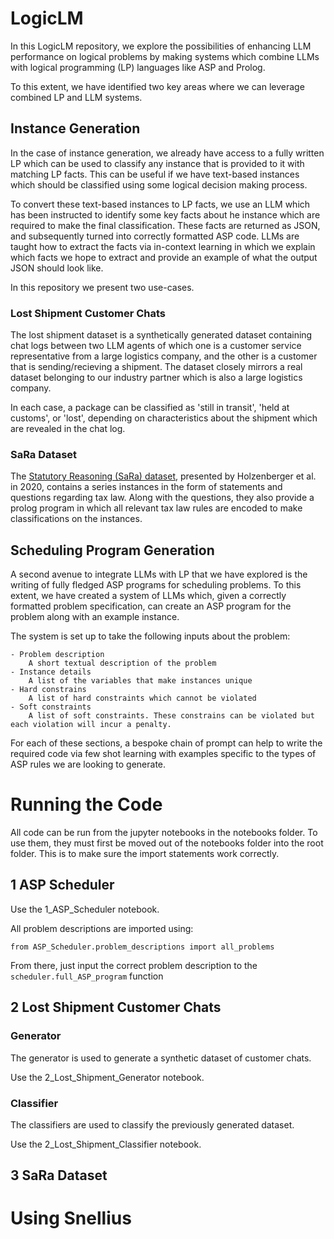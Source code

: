 # LogicLM

In this LogicLM repository, we explore the possibilities of enhancing LLM performance on logical problems by making systems which combine LLMs with logical programming (LP) languages like ASP and Prolog.

To this extent, we have identified two key areas where we can leverage combined LP and LLM systems.


## Instance Generation

In the case of instance generation, we already have access to a fully written LP which can be used to classify any instance that is provided to it with matching LP facts. This can be useful if we have text-based instances which should be classified using some logical decision making process. 

To convert these text-based instances to LP facts, we use an LLM which has been instructed to identify some key facts about he instance which are required to make the final classification. These facts are returned as JSON, and subsequently turned into correctly formatted ASP code. LLMs are taught how to extract the facts via in-context learning in which we explain which facts we hope to extract and provide an example of what the output JSON should look like.

In this repository we present two use-cases.

### Lost Shipment Customer Chats

The lost shipment dataset is a synthetically generated dataset containing chat logs between two LLM agents of which one is a customer service representative from a large logistics company, and the other is a customer that is sending/recieving a shipment. The dataset closely mirrors a real dataset belonging to our industry partner which is also a large logistics company.

In each case, a package can be classified as 'still in transit', 'held at customs', or 'lost', depending on characteristics about the shipment which are revealed in the chat log.


### SaRa Dataset

The [Statutory Reasoning (SaRa) dataset](https://arxiv.org/abs/2005.05257), presented by Holzenberger et al. in 2020, contains a series instances in the form of statements and questions regarding tax law. Along with the questions, they also provide a prolog program in which all relevant tax law rules are encoded to make classifications on the instances. 

## Scheduling Program Generation

A second avenue to integrate LLMs with LP that we have explored is the writing of fully fledged ASP programs for scheduling problems. To this extent, we have created a system of LLMs which, given a correctly formatted problem specification, can create an ASP program for the problem along with an example instance.

The system is set up to take the following inputs about the problem:

    - Problem description
        A short textual description of the problem
    - Instance details
        A list of the variables that make instances unique
    - Hard constrains
        A list of hard constraints which cannot be violated
    - Soft constraints
        A list of soft constraints. These constrains can be violated but each violation will incur a penalty.

For each of these sections, a bespoke chain of prompt can help to write the required code via few shot learning with examples specific to the types of ASP rules we are looking to generate.


# Running the Code

All code can be run from the jupyter notebooks in the notebooks folder. To use them, they must first be moved out of the notebooks folder into the root folder. This is to make sure the import statements work correctly.

## 1 ASP Scheduler

Use the 1_ASP_Scheduler notebook.

All problem descriptions are imported using: 

`from ASP_Scheduler.problem_descriptions import all_problems`

From there, just input the correct problem description to the `scheduler.full_ASP_program` function


## 2 Lost Shipment Customer Chats

### Generator

The generator is used to generate a synthetic dataset of customer chats.

Use the 2_Lost_Shipment_Generator notebook.

### Classifier

The classifiers are used to classify the previously generated dataset.

Use the 2_Lost_Shipment_Classifier notebook.

## 3 SaRa Dataset


# Using Snellius
